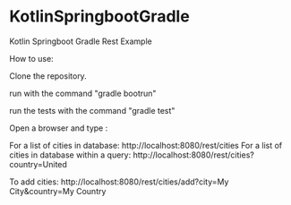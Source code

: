 # KotlinSpringbootGradle
Kotlin Springboot Gradle Rest Example

How to use:

Clone the repository.

run with the command "gradle bootrun"

run the tests with the command "gradle test"

Open a browser and type :

For a list of cities in database: http://localhost:8080/rest/cities For a list of cities in database within a query: http://localhost:8080/rest/cities?country=United

To add cities: http://localhost:8080/rest/cities/add?city=My City&country=My Country



